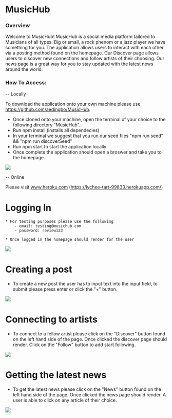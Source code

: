 # MusicHub

### Overview

Welcome to MusicHub! MusicHub is a social media platform tailored to Musicians of all types. Big or small, a rock phenom or a jazz player we have something for you. 
The application allows users to interact with each other via a posting method found on the homepage. Our Discover page allows users to discover new connections and follow artists of their choosing. Our news page is a great way for you to stay updated with the latest news around the world. 


### How To Access:

 -- Locally

To download the application onto your own machine please use https://github.com/aedingbo/MusicHub.

* Once cloned onto your machine, open the terminal of your choice to the following directory "MusicHub".
* Run npm install (installs all dependecies)
* In your terminal we suggest that you run our seed files "npm run seed" && "npm run discoverSeed"
* Run npm start to start the application locally
* Once complete the application should open a broswer and take you to the homepage.


<img src="./assets/images/musichub-01.JPG">

-- Online

Please visit www.heroku.com (https://lychee-tart-99833.herokuapp.com/)

# Logging In
    * For testing purposes please use the following
        - email: testing@musichub.com
        - password: review123

    * Once logged in the homepage should render for the user


<img src="./assets/images/musichub-02.JPG">

# Creating a post

* To create a new post the user has to input text into the input field, to submit please press enter or click the "+" button.


<img src="./assets/images/musichub-03.JPG">

# Connecting to artists

* To connect to a fellow artist please click on the "Discover" button found on the left hand side of the page. Once clicked the discover page should render. Click on the "Follow" button to add start following.

<img src="./assets/images/musichub-04.JPG">

# Getting the latest news

* To get the latest news please click on the "News" button found on the left hand side of the page. Once clicked the news page should render. A user is able to click on any article of their choice.


<img src="./assets/images/musichub-05.JPG">
